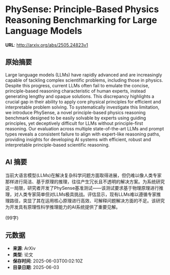 # PhySense: Principle-Based Physics Reasoning Benchmarking for Large Language Models

**URL**: http://arxiv.org/abs/2505.24823v1

## 原始摘要

Large language models (LLMs) have rapidly advanced and are increasingly
capable of tackling complex scientific problems, including those in physics.
Despite this progress, current LLMs often fail to emulate the concise,
principle-based reasoning characteristic of human experts, instead generating
lengthy and opaque solutions. This discrepancy highlights a crucial gap in
their ability to apply core physical principles for efficient and interpretable
problem solving. To systematically investigate this limitation, we introduce
PhySense, a novel principle-based physics reasoning benchmark designed to be
easily solvable by experts using guiding principles, yet deceptively difficult
for LLMs without principle-first reasoning. Our evaluation across multiple
state-of-the-art LLMs and prompt types reveals a consistent failure to align
with expert-like reasoning paths, providing insights for developing AI systems
with efficient, robust and interpretable principle-based scientific reasoning.


## AI 摘要

当前大语言模型(LLMs)在解决复杂科学问题方面取得进展，但仍难以像人类专家那样进行简洁、基于原理的推理，往往产生冗长且不透明的解决方案。为系统研究这一局限，研究者开发了PhySense基准测试——该测试要求基于物理原理进行推理，对人类专家简单但对LLMs极具挑战。评估显示，现有LLMs难以遵循专家推理路径，突显了其在运用核心原理进行高效、可解释问题解决方面的不足。该研究为开发具有原理性科学推理能力的AI系统提供了重要见解。

(99字)

## 元数据

- **来源**: ArXiv
- **类型**: 论文
- **保存时间**: 2025-06-03T00:02:10Z
- **目录日期**: 2025-06-03
